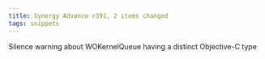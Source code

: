 ```yaml
---
title: Synergy Advance r391, 2 items changed
tags: snippets
---
```


Silence warning about WOKernelQueue having a distinct Objective-C type

